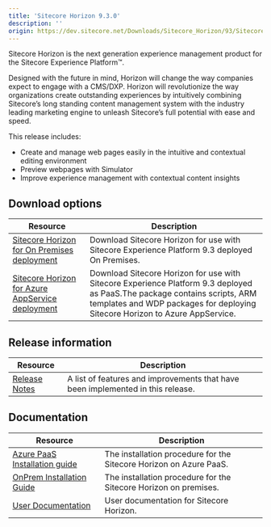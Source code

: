 ```yaml
---
title: 'Sitecore Horizon 9.3.0'
description: ''
origin: https://dev.sitecore.net/Downloads/Sitecore_Horizon/93/Sitecore_Horizon_93_Initial_version.aspx
---
```


Sitecore Horizon is the next generation experience management product for the Sitecore Experience Platform™.

Designed with the future in mind, Horizon will change the way companies expect to engage with a CMS/DXP. Horizon will revolutionize the way organizations create outstanding experiences by intuitively combining Sitecore’s long standing content management system with the industry leading marketing engine to unleash Sitecore’s full potential with ease and speed.

This release includes:

- Create and manage web pages easily in the intuitive and contextual editing environment
- Preview webpages with Simulator
- Improve experience management with contextual content insights

## Download options

| Resource                                                                                                                                                                                                               | Description                                                                                                                                                                                               |
| ---------------------------------------------------------------------------------------------------------------------------------------------------------------------------------------------------------------------- | --------------------------------------------------------------------------------------------------------------------------------------------------------------------------------------------------------- |
| [Sitecore Horizon for On Premises deployment](https://scdp.blob.core.windows.net/downloads/Sitecore%20Horizon/93/Sitecore%20Horizon%2093%20Initial%20version/Secure/Sitecore%20Horizon%209.3.0.zip)                    | Download Sitecore Horizon for use with Sitecore Experience Platform 9.3 deployed On Premises.                                                                                                             |
| [Sitecore Horizon for Azure AppService deployment](https://scdp.blob.core.windows.net/downloads/Sitecore%20Horizon/93/Sitecore%20Horizon%2093%20Initial%20version/Secure/Sitecore%20Horizon%209.3.0%20for%20Azure.zip) | Download Sitecore Horizon for use with Sitecore Experience Platform 9.3 deployed as PaaS.The package contains scripts, ARM templates and WDP packages for deploying Sitecore Horizon to Azure AppService. |

## Release information

| Resource                                                                                          | Description                                                                     |
| ------------------------------------------------------------------------------------------------- | ------------------------------------------------------------------------------- |
| [Release Notes](/downloads/Sitecore_Horizon/93/Sitecore_Horizon_93_Initial_version/Release_Notes) | A list of features and improvements that have been implemented in this release. |

## Documentation

| Resource                                                                                                                                                                                                     | Description                                                        |
| ------------------------------------------------------------------------------------------------------------------------------------------------------------------------------------------------------------ | ------------------------------------------------------------------ |
| [Azure PaaS Installation guide](https://scdp.blob.core.windows.net/downloads/Sitecore%20Horizon/93/Sitecore%20Horizon%2093%20Initial%20version/Secure/Azure%20deployment%20guide%20-%20Horizon%209.3.pdf)    | The installation procedure for the Sitecore Horizon on Azure PaaS. |
| [OnPrem Installation Guide](https://scdp.blob.core.windows.net/downloads/Sitecore%20Horizon/93/Sitecore%20Horizon%2093%20Initial%20version/Secure/On-premise%20installation%20guide%20-%20Horizon%209.3.pdf) | The installation procedure for the Sitecore Horizon on premises.   |
| [User Documentation](https://doc.sitecore.com/users/93/sitecore-experience-platform/en/Horizon.html)                                                                                                         | User documentation for Sitecore Horizon.                           |
